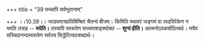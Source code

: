 +++
title = "39 यच्चापि सर्वभूतानाम्"

+++
।।10.39।। जाड्यमात्रप्रतिबिम्बितं चैतन्यं बीजम्। किमिति स्थावरं जङ्गमं वा
त्वदतिरेकेण न भवति तत्राह -- **मयेति।** तस्यापि स्वरूपेण
सत्त्वमाशङ्क्योक्तं -- **शून्यं हीति।** आत्मनोऽपकर्षादित्यर्थः। मयैव
सच्चिदानन्दस्वरूपेण सर्वस्य सिद्धेरित्यतःशब्दार्थः।
